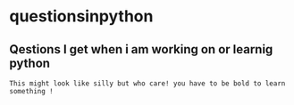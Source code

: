 # questionsinpython
## Qestions I get when i am working on or learnig python
`This might look like silly but who care!
you have to be bold to learn something !`
